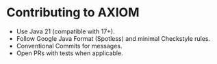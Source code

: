# Contributing to AXIOM

- Use Java 21 (compatible with 17+).
- Follow Google Java Format (Spotless) and minimal Checkstyle rules.
- Conventional Commits for messages.
- Open PRs with tests when applicable.

